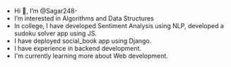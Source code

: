 -  Hi 👋, I’m @Sagar248-
-  I’m interested in Algorithms and Data Structures 
-  In college, I have developed Sentiment Analysis using NLP, developed a sudoku solver app using JS.
-  I have deployed social_book app using Django.
-  I have experience in backend development.
- I'm currently learning more about Web development.

